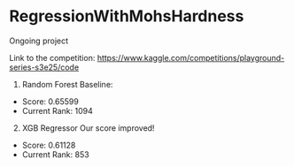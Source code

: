 # RegressionWithMohsHardness

Ongoing project

Link to the competition: https://www.kaggle.com/competitions/playground-series-s3e25/code

1. Random Forest Baseline:
* Score: 0.65599
* Current Rank: 1094

2. XGB Regressor
Our score improved!
* Score: 0.61128
* Current Rank: 853

